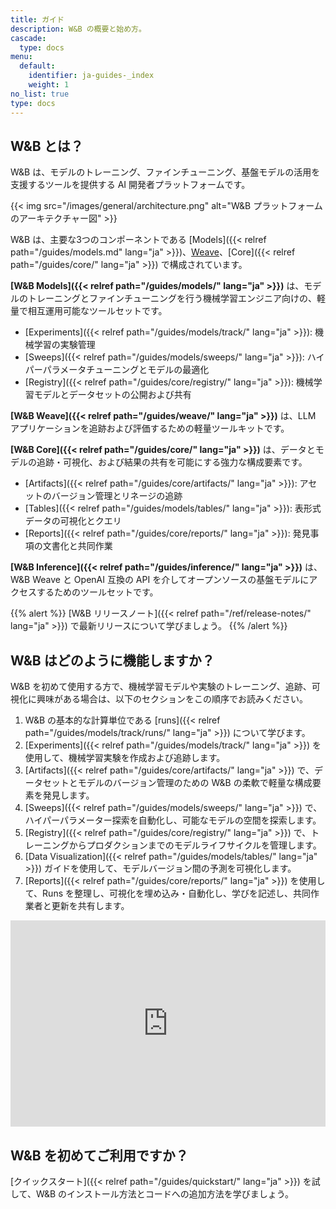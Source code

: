 ```yaml
---
title: ガイド
description: W&B の概要と始め方。
cascade:
  type: docs
menu:
  default:
    identifier: ja-guides-_index
    weight: 1
no_list: true
type: docs
---
```


## W&B とは？

W&B は、モデルのトレーニング、ファインチューニング、基盤モデルの活用を支援するツールを提供する AI 開発者プラットフォームです。

{{< img src="/images/general/architecture.png" alt="W&B プラットフォームのアーキテクチャー図" >}}

W&B は、主要な3つのコンポーネントである [Models]({{< relref path="/guides/models.md" lang="ja" >}})、[Weave](https://wandb.github.io/weave/)、[Core]({{< relref path="/guides/core/" lang="ja" >}}) で構成されています。

**[W&B Models]({{< relref path="/guides/models/" lang="ja" >}})** は、モデルのトレーニングとファインチューニングを行う機械学習エンジニア向けの、軽量で相互運用可能なツールセットです。
- [Experiments]({{< relref path="/guides/models/track/" lang="ja" >}}): 機械学習の実験管理
- [Sweeps]({{< relref path="/guides/models/sweeps/" lang="ja" >}}): ハイパーパラメータチューニングとモデルの最適化
- [Registry]({{< relref path="/guides/core/registry/" lang="ja" >}}): 機械学習モデルとデータセットの公開および共有

**[W&B Weave]({{< relref path="/guides/weave/" lang="ja" >}})** は、LLM アプリケーションを追跡および評価するための軽量ツールキットです。

**[W&B Core]({{< relref path="/guides/core/" lang="ja" >}})** は、データとモデルの追跡・可視化、および結果の共有を可能にする強力な構成要素です。
- [Artifacts]({{< relref path="/guides/core/artifacts/" lang="ja" >}}): アセットのバージョン管理とリネージの追跡
- [Tables]({{< relref path="/guides/models/tables/" lang="ja" >}}): 表形式データの可視化とクエリ
- [Reports]({{< relref path="/guides/core/reports/" lang="ja" >}}): 発見事項の文書化と共同作業

**[W&B Inference]({{< relref path="/guides/inference/" lang="ja" >}})** は、W&B Weave と OpenAI 互換の API を介してオープンソースの基盤モデルにアクセスするためのツールセットです。

{{% alert %}}
[W&B リリースノート]({{< relref path="/ref/release-notes/" lang="ja" >}}) で最新リリースについて学びましょう。
{{% /alert %}}

## W&B はどのように機能しますか？

W&B を初めて使用する方で、機械学習モデルや実験のトレーニング、追跡、可視化に興味がある場合は、以下のセクションをこの順序でお読みください。

1. W&B の基本的な計算単位である [runs]({{< relref path="/guides/models/track/runs/" lang="ja" >}}) について学びます。
2. [Experiments]({{< relref path="/guides/models/track/" lang="ja" >}}) を使用して、機械学習実験を作成および追跡します。
3. [Artifacts]({{< relref path="/guides/core/artifacts/" lang="ja" >}}) で、データセットとモデルのバージョン管理のための W&B の柔軟で軽量な構成要素を発見します。
4. [Sweeps]({{< relref path="/guides/models/sweeps/" lang="ja" >}}) で、ハイパーパラメーター探索を自動化し、可能なモデルの空間を探索します。
5. [Registry]({{< relref path="/guides/core/registry/" lang="ja" >}}) で、トレーニングからプロダクションまでのモデルライフサイクルを管理します。
6. [Data Visualization]({{< relref path="/guides/models/tables/" lang="ja" >}}) ガイドを使用して、モデルバージョン間の予測を可視化します。
7. [Reports]({{< relref path="/guides/core/reports/" lang="ja" >}}) を使用して、Runs を整理し、可視化を埋め込み・自動化し、学びを記述し、共同作業者と更新を共有します。

<iframe width="100%" height="330" src="https://www.youtube.com/embed/tHAFujRhZLA" title="Weights &amp; Biases エンドツーエンド デモ" frameborder="0" allow="accelerometer; autoplay; clipboard-write; encrypted-media; gyroscope; picture-in-picture; web-share" allowfullscreen></iframe>

## W&B を初めてご利用ですか？

[クイックスタート]({{< relref path="/guides/quickstart/" lang="ja" >}}) を試して、W&B のインストール方法とコードへの追加方法を学びましょう。